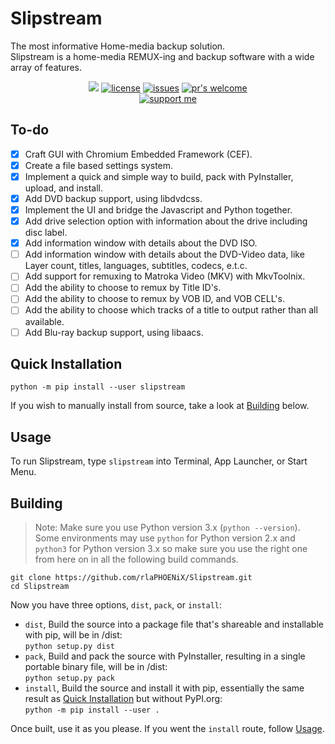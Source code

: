 # Slipstream

The most informative Home-media backup solution.  
Slipstream is a home-media REMUX-ing and backup software with a wide array of features.

<p align="center">
<a href="https://python.org"><img src="https://img.shields.io/badge/python-3.7%2B-informational?style=flat-square" /></a>
<a href="https://github.com/rlaPHOENiX/Slipstream/blob/master/LICENSE"><img alt="license" src="https://img.shields.io/github/license/rlaPHOENiX/Slipstream?style=flat-square" /></a>
<a href="https://github.com/rlaPHOENiX/Slipstream/issues"><img alt="issues" src="https://img.shields.io/github/issues/rlaPHOENiX/Slipstream?style=flat-square" /></a>
<a href="http://makeapullrequest.com"><img alt="pr's welcome" src="https://img.shields.io/badge/PRs-welcome-brightgreen.svg?style=flat-square" /></a>
<br>
<a href="https://ko-fi.com/W7W01KX2G"><img alt="support me" src="https://www.ko-fi.com/img/githubbutton_sm.svg" /></a>
</p>

## To-do

- [X] Craft GUI with Chromium Embedded Framework (CEF).
- [X] Create a file based settings system.
- [X] Implement a quick and simple way to build, pack with PyInstaller, upload, and install.
- [X] Add DVD backup support, using libdvdcss.
- [X] Implement the UI and bridge the Javascript and Python together.
- [X] Add drive selection option with information about the drive including disc label.
- [X] Add information window with details about the DVD ISO.
- [ ] Add information window with details about the DVD-Video data, like Layer count, titles, languages, subtitles, codecs, e.t.c.
- [ ] Add support for remuxing to Matroka Video (MKV) with MkvToolnix.
- [ ] Add the ability to choose to remux by Title ID's.
- [ ] Add the ability to choose to remux by VOB ID, and VOB CELL's.
- [ ] Add the ability to choose which tracks of a title to output rather than all available.
- [ ] Add Blu-ray backup support, using libaacs.

## Quick Installation

    python -m pip install --user slipstream

If you wish to manually install from source, take a look at [Building](#building) below.

## Usage

To run Slipstream, type `slipstream` into Terminal, App Launcher, or Start Menu.

## Building

> Note:
> Make sure you use Python version 3.x (`python --version`). Some environments may use `python` for Python version 2.x and `python3` for Python version 3.x so make sure you use the right one from here on in all the following build commands.

    git clone https://github.com/rlaPHOENiX/Slipstream.git
    cd Slipstream

Now you have three options, `dist`, `pack`, or `install`:

- `dist`, Build the source into a package file that's shareable and installable with pip, will be in /dist:  
  `python setup.py dist`
- `pack`, Build and pack the source with PyInstaller, resulting in a single portable binary file, will be in /dist:  
  `python setup.py pack`
- `install`, Build the source and install it with pip, essentially the same result as [Quick Installation](#installation) but without PyPI.org:  
  `python -m pip install --user .`

Once built, use it as you please. If you went the `install` route, follow [Usage](#usage).